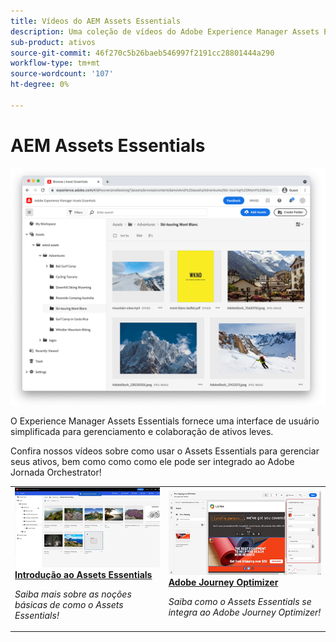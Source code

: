```yaml
---
title: Vídeos do AEM Assets Essentials
description: Uma coleção de vídeos do Adobe Experience Manager Assets Essentials
sub-product: ativos
source-git-commit: 46f270c5b26baeb546997f2191cc28801444a290
workflow-type: tm+mt
source-wordcount: '107'
ht-degree: 0%

---
```



# AEM Assets Essentials

![Assets Essentials](./assets/overview/hero.png)

O Experience Manager Assets Essentials fornece uma interface de usuário simplificada para gerenciamento e colaboração de ativos leves.

Confira nossos vídeos sobre como usar o Assets Essentials para gerenciar seus ativos, bem como como como ele pode ser integrado ao Adobe Jornada Orchestrator!

<table>
<td>
   <a href="./basics/managing.md">
   <img alt="Introdução ao Assets Essentials" src="./assets/overview/getting-started.png" />
   </a>
   <div>
      <a href="./basics/managing.md">
      <strong>Introdução ao Assets Essentials</strong>
      </a>
   </div>
   <p>
      <em>Saiba mais sobre as noções básicas de como o Assets Essentials!</em>
   </p>
</td>
<!--
<td>
   <a href="./creative-cloud.md">
   <img alt="" src="./assets/overview/x.png"/>
   </a>
   <div>
      <a href="./provisioning/getting-access.md">
      <strong>Creative Cloud and Assets Essentials</strong>
      </a>
   </div>
   <p>
      <em>Learn how Assets Essentials can integrate with your Creative Cloud Enterprise Libraries!</em>
   <p>
</td>
-->
<td>
   <a href="https://experienceleague.adobe.com/docs/journey-optimizer/using/create-messages/assets-essentials.html">
   <img alt="Adobe Journey Optimizer" src="./assets/overview/adobe-journey-optimizer.png" />
   </a>
   <div>
      <a href="https://experienceleague.adobe.com/docs/journey-optimizer/using/create-messages/assets-essentials.html">
      <strong>Adobe Journey Optimizer</strong>
      </a>
   </div>
   <p>
      <em>Saiba como o Assets Essentials se integra ao Adobe Journey Optimizer!</em>
   <p>
</td>
</table>

